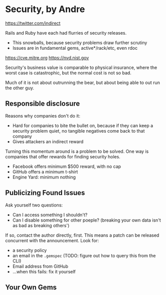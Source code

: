 # Security, by Andre 
https://twitter.com/indirect

Rails and Ruby have each had flurries of security releases.
- This snowballs, because security problems draw further scrutiny
- Issues are in fundamental gems, active\*/rack/etc, even rdoc

https://cve.mitre.org
https://nvd.nist.gov

Security's business value is comparable to physical insurance, where the worst case is catastrophic, but the normal cost is not so bad.

Much of it is not about outrunning the bear, but about being able to out run the other guy.

## Responsible disclosure

Reasons why companies don't do it:
- Hard for companies to bite the bullet on, because if they can keep a security problem quiet, no tangible negatives come back to that company
- Gives attackers an indirect reward

Turning this momentum around is a problem to be solved. One way is companies that offer rewards for finding security holes.
- Facebook offers minimum $500 reward, with no cap
- GitHub offers a minimum t-shirt
- Engine Yard: minimum nothing

## Publicizing Found Issues

Ask yourself two questions:
- Can I access something I shouldn't?
- Can I disable something for other poeple? (breaking your own data isn't as bad as breaking others')

If so, contact the author directly, first. This means a patch can be released concurrent with the announcement. Look for:
- a security policy
- an email in the `.gemspec` (TODO: figure out how to query this from the CLI)
- Email address from GitHub
- …when this fails: fix it yourself

## Your Own Gems